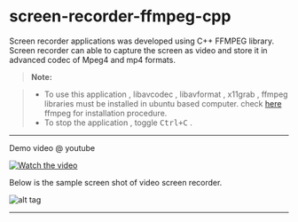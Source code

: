 # screen-recorder-ffmpeg-cpp

Screen recorder applications was developed using C++ FFMPEG library. Screen recorder can able to capture the screen as video and store it in advanced codec of Mpeg4 and mp4 formats. 

> **Note:**

> - To use this application , libavcodec , libavformat , x11grab , ffmpeg libraries must be installed in ubuntu based computer. check [here][1] ffmpeg for installation procedure.
> - To stop the application , toggle <kbd>Ctrl+C</kbd> .

----------

Demo video @ youtube

[![Watch the video](https://github.com/abdullahfarwees/screen-recorder-ffmpeg-cpp/blob/master/ffmpeg_screen.png)](https://youtu.be/a31bBY3HuxE)

 Below is the sample screen shot of video screen recorder.

![alt tag](https://github.com/abdullahfarwees/screen-recorder-ffmpeg-cpp/blob/master/sample_screen_shot.png)

[1]:https://trac.ffmpeg.org/wiki/CompilationGuide

----------
